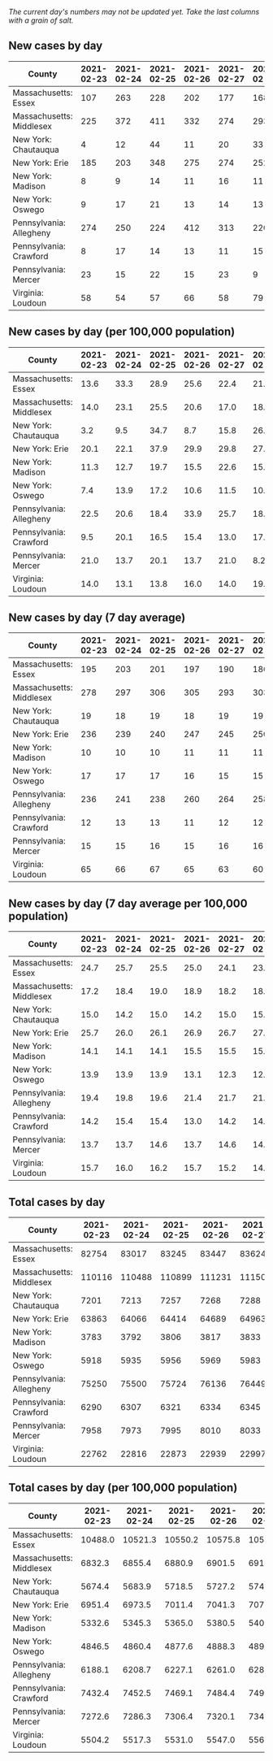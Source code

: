 _The current day's numbers may not be updated yet. Take the last columns with a grain of salt._
## New cases by day

| County | 2021-02-23 | 2021-02-24 | 2021-02-25 | 2021-02-26 | 2021-02-27 | 2021-02-28 | 2021-03-01 |
| --- | --- | --- | --- | --- | --- | --- | --- |
| Massachusetts: Essex | 107 | 263 | 228 | 202 | 177 | 168 |  |
| Massachusetts: Middlesex | 225 | 372 | 411 | 332 | 274 | 293 |  |
| New York: Chautauqua | 4 | 12 | 44 | 11 | 20 | 33 | 15 |
| New York: Erie | 185 | 203 | 348 | 275 | 274 | 252 | 204 |
| New York: Madison | 8 | 9 | 14 | 11 | 16 | 11 | 4 |
| New York: Oswego | 9 | 17 | 21 | 13 | 14 | 13 | 6 |
| Pennsylvania: Allegheny | 274 | 250 | 224 | 412 | 313 | 220 | 184 |
| Pennsylvania: Crawford | 8 | 17 | 14 | 13 | 11 | 15 | 14 |
| Pennsylvania: Mercer | 23 | 15 | 22 | 15 | 23 | 9 | 8 |
| Virginia: Loudoun | 58 | 54 | 57 | 66 | 58 | 79 | 50 |

## New cases by day (per 100,000 population)

| County | 2021-02-23 | 2021-02-24 | 2021-02-25 | 2021-02-26 | 2021-02-27 | 2021-02-28 | 2021-03-01 |
| --- | --- | --- | --- | --- | --- | --- | --- |
| Massachusetts: Essex | 13.6 | 33.3 | 28.9 | 25.6 | 22.4 | 21.3 |  |
| Massachusetts: Middlesex | 14.0 | 23.1 | 25.5 | 20.6 | 17.0 | 18.2 |  |
| New York: Chautauqua | 3.2 | 9.5 | 34.7 | 8.7 | 15.8 | 26.0 | 11.8 |
| New York: Erie | 20.1 | 22.1 | 37.9 | 29.9 | 29.8 | 27.4 | 22.2 |
| New York: Madison | 11.3 | 12.7 | 19.7 | 15.5 | 22.6 | 15.5 | 5.6 |
| New York: Oswego | 7.4 | 13.9 | 17.2 | 10.6 | 11.5 | 10.6 | 4.9 |
| Pennsylvania: Allegheny | 22.5 | 20.6 | 18.4 | 33.9 | 25.7 | 18.1 | 15.1 |
| Pennsylvania: Crawford | 9.5 | 20.1 | 16.5 | 15.4 | 13.0 | 17.7 | 16.5 |
| Pennsylvania: Mercer | 21.0 | 13.7 | 20.1 | 13.7 | 21.0 | 8.2 | 7.3 |
| Virginia: Loudoun | 14.0 | 13.1 | 13.8 | 16.0 | 14.0 | 19.1 | 12.1 |

## New cases by day (7 day average)

| County | 2021-02-23 | 2021-02-24 | 2021-02-25 | 2021-02-26 | 2021-02-27 | 2021-02-28 | 2021-03-01 |
| --- | --- | --- | --- | --- | --- | --- | --- |
| Massachusetts: Essex | 195 | 203 | 201 | 197 | 190 | 186 |  |
| Massachusetts: Middlesex | 278 | 297 | 306 | 305 | 293 | 303 |  |
| New York: Chautauqua | 19 | 18 | 19 | 18 | 19 | 19 | 20 |
| New York: Erie | 236 | 239 | 240 | 247 | 245 | 250 | 249 |
| New York: Madison | 10 | 10 | 10 | 11 | 11 | 11 | 10 |
| New York: Oswego | 17 | 17 | 17 | 16 | 15 | 15 | 13 |
| Pennsylvania: Allegheny | 236 | 241 | 238 | 260 | 264 | 258 | 268 |
| Pennsylvania: Crawford | 12 | 13 | 13 | 11 | 12 | 12 | 13 |
| Pennsylvania: Mercer | 15 | 15 | 16 | 15 | 16 | 16 | 16 |
| Virginia: Loudoun | 65 | 66 | 67 | 65 | 63 | 60 | 60 |

## New cases by day (7 day average per 100,000 population)

| County | 2021-02-23 | 2021-02-24 | 2021-02-25 | 2021-02-26 | 2021-02-27 | 2021-02-28 | 2021-03-01 |
| --- | --- | --- | --- | --- | --- | --- | --- |
| Massachusetts: Essex | 24.7 | 25.7 | 25.5 | 25.0 | 24.1 | 23.6 |  |
| Massachusetts: Middlesex | 17.2 | 18.4 | 19.0 | 18.9 | 18.2 | 18.8 |  |
| New York: Chautauqua | 15.0 | 14.2 | 15.0 | 14.2 | 15.0 | 15.0 | 15.8 |
| New York: Erie | 25.7 | 26.0 | 26.1 | 26.9 | 26.7 | 27.2 | 27.1 |
| New York: Madison | 14.1 | 14.1 | 14.1 | 15.5 | 15.5 | 15.5 | 14.1 |
| New York: Oswego | 13.9 | 13.9 | 13.9 | 13.1 | 12.3 | 12.3 | 10.6 |
| Pennsylvania: Allegheny | 19.4 | 19.8 | 19.6 | 21.4 | 21.7 | 21.2 | 22.0 |
| Pennsylvania: Crawford | 14.2 | 15.4 | 15.4 | 13.0 | 14.2 | 14.2 | 15.4 |
| Pennsylvania: Mercer | 13.7 | 13.7 | 14.6 | 13.7 | 14.6 | 14.6 | 14.6 |
| Virginia: Loudoun | 15.7 | 16.0 | 16.2 | 15.7 | 15.2 | 14.5 | 14.5 |

## Total cases by day

| County | 2021-02-23 | 2021-02-24 | 2021-02-25 | 2021-02-26 | 2021-02-27 | 2021-02-28 | 2021-03-01 |
| --- | --- | --- | --- | --- | --- | --- | --- |
| Massachusetts: Essex | 82754 | 83017 | 83245 | 83447 | 83624 | 83792 |  |
| Massachusetts: Middlesex | 110116 | 110488 | 110899 | 111231 | 111505 | 111798 |  |
| New York: Chautauqua | 7201 | 7213 | 7257 | 7268 | 7288 | 7321 | 7336 |
| New York: Erie | 63863 | 64066 | 64414 | 64689 | 64963 | 65215 | 65419 |
| New York: Madison | 3783 | 3792 | 3806 | 3817 | 3833 | 3844 | 3848 |
| New York: Oswego | 5918 | 5935 | 5956 | 5969 | 5983 | 5996 | 6002 |
| Pennsylvania: Allegheny | 75250 | 75500 | 75724 | 76136 | 76449 | 76669 | 76853 |
| Pennsylvania: Crawford | 6290 | 6307 | 6321 | 6334 | 6345 | 6360 | 6374 |
| Pennsylvania: Mercer | 7958 | 7973 | 7995 | 8010 | 8033 | 8042 | 8050 |
| Virginia: Loudoun | 22762 | 22816 | 22873 | 22939 | 22997 | 23076 | 23126 |

## Total cases by day (per 100,000 population)

| County | 2021-02-23 | 2021-02-24 | 2021-02-25 | 2021-02-26 | 2021-02-27 | 2021-02-28 | 2021-03-01 |
| --- | --- | --- | --- | --- | --- | --- | --- |
| Massachusetts: Essex | 10488.0 | 10521.3 | 10550.2 | 10575.8 | 10598.3 | 10619.6 |  |
| Massachusetts: Middlesex | 6832.3 | 6855.4 | 6880.9 | 6901.5 | 6918.5 | 6936.7 |  |
| New York: Chautauqua | 5674.4 | 5683.9 | 5718.5 | 5727.2 | 5743.0 | 5769.0 | 5780.8 |
| New York: Erie | 6951.4 | 6973.5 | 7011.4 | 7041.3 | 7071.2 | 7098.6 | 7120.8 |
| New York: Madison | 5332.6 | 5345.3 | 5365.0 | 5380.5 | 5403.1 | 5418.6 | 5424.2 |
| New York: Oswego | 4846.5 | 4860.4 | 4877.6 | 4888.3 | 4899.7 | 4910.4 | 4915.3 |
| Pennsylvania: Allegheny | 6188.1 | 6208.7 | 6227.1 | 6261.0 | 6286.7 | 6304.8 | 6319.9 |
| Pennsylvania: Crawford | 7432.4 | 7452.5 | 7469.1 | 7484.4 | 7497.4 | 7515.2 | 7531.7 |
| Pennsylvania: Mercer | 7272.6 | 7286.3 | 7306.4 | 7320.1 | 7341.2 | 7349.4 | 7356.7 |
| Virginia: Loudoun | 5504.2 | 5517.3 | 5531.0 | 5547.0 | 5561.0 | 5580.1 | 5592.2 |
